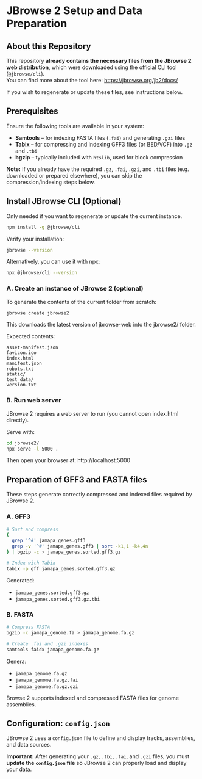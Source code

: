 # JBrowse 2 Setup and Data Preparation

## About this Repository

This repository **already contains the necessary files from the JBrowse 2 web distribution**, which were downloaded using the official CLI tool (`@jbrowse/cli`).  
You can find more about the tool here: https://jbrowse.org/jb2/docs/

If you wish to regenerate or update these files, see instructions below.

## Prerequisites

Ensure the following tools are available in your system:

- **Samtools** – for indexing FASTA files (`.fai`) and generating `.gzi` files
- **Tabix** – for compressing and indexing GFF3 files (or BED/VCF) into `.gz` and `.tbi`
- **bgzip** – typically included with `htslib`, used for block compression

**Note:** If you already have the required `.gz`, `.fai`, `.gzi`, and `.tbi` files (e.g. downloaded or prepared elsewhere), you can skip the compression/indexing steps below.

## Install JBrowse CLI (Optional)

Only needed if you want to regenerate or update the current instance.

```bash
npm install -g @jbrowse/cli
```

Verify your installation:

```bash
jbrowse --version
```

Alternatively, you can use it with npx:

```bash
npx @jbrowse/cli --version
```

### A. Create an instance of JBrowse 2 (optional)

To generate the contents of the current folder from scratch:

```bash
jbrowse create jbrowse2
```

This downloads the latest version of jbrowse-web into the jbrowse2/ folder.

Expected contents:

```
asset-manifest.json
favicon.ico
index.html
manifest.json
robots.txt
static/
test_data/
version.txt
```

### B. Run web server

JBrowse 2 requires a web server to run (you cannot open index.html directly).

Serve with:

```bash
cd jbrowse2/
npx serve -l 5000 .
```

Then open your browser at: http://localhost:5000

## Preparation of GFF3 and FASTA files

These steps generate correctly compressed and indexed files required by JBrowse 2.

### A. GFF3

```bash
# Sort and compress
(
  grep '^#' jamapa_genes.gff3
  grep -v '^#' jamapa_genes.gff3 | sort -k1,1 -k4,4n
) | bgzip -c > jamapa_genes.sorted.gff3.gz

# Index with Tabix
tabix -p gff jamapa_genes.sorted.gff3.gz

```

Generated:

- `jamapa_genes.sorted.gff3.gz`
- `jamapa_genes.sorted.gff3.gz.tbi`

### B. FASTA

```bash
# Compress FASTA
bgzip -c jamapa_genome.fa > jamapa_genome.fa.gz

# Create .fai and .gzi indexes
samtools faidx jamapa_genome.fa.gz

```

Genera:

- `jamapa_genome.fa.gz`
- `jamapa_genome.fa.gz.fai`
- `jamapa_genome.fa.gz.gzi`

Browse 2 supports indexed and compressed FASTA files for genome assemblies.

## Configuration: `config.json`

JBrowse 2 uses a `config.json` file to define and display tracks, assemblies, and data sources.

**Important:** After generating your `.gz`, `.tbi`, `.fai`, and `.gzi` files, you must **update the `config.json` file** so JBrowse 2 can properly load and display your data.
